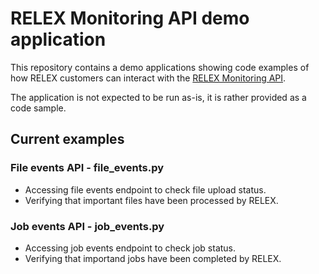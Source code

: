 RELEX Monitoring API demo application
=====================================

This repository contains a demo applications showing code examples of how 
RELEX customers can interact with the [RELEX Monitoring API][1]. 

The application is not expected to be run as-is, it is rather provided as a code sample.

## Current examples

### File events API - file_events.py
* Accessing file events endpoint to check file upload status.
* Verifying that important files have been processed by RELEX.

### Job events API - job_events.py
* Accessing job events endpoint to check job status.
* Verifying that importand jobs have been completed by RELEX.

[1]: https://www.relexsolutions.com/relex-monitoring-api/
